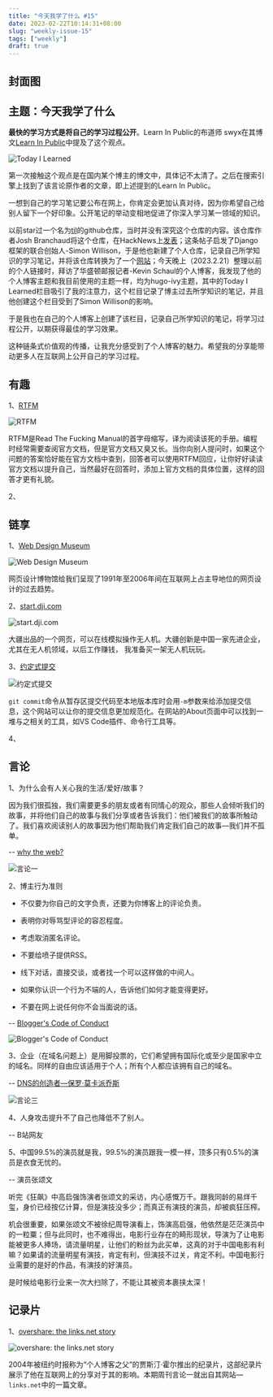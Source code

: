```yaml
---
title: "今天我学了什么 #15"
date: 2023-02-22T10:14:31+08:00
slug: "weekly-issue-15"
tags: ["weekly"]
draft: true
---
```




## 封面图







## 主题：今天我学了什么

**最快的学习方式是将自己的学习过程公开**。Learn In Public的布道师 swyx在其博文[Learn In Public](https://www.swyx.io/learn-in-public)中提及了这个观点。

![Today I Learned](https://vip2.loli.io/2023/02/21/REVGWYQC8Pebd7x.webp)

第一次接触这个观点是在国内某个博主的博文中，具体记不太清了。之后在搜索引擎上找到了该言论原作者的文章，即上述提到的Learn In Public。

一想到自己的学习笔记要公布在网上，你肯定会更加认真对待，因为你希望自己给别人留下一个好印象。公开笔记的举动变相地促进了你深入学习某一领域的知识。

以前star过一个名为[til](https://github.com/jbranchaud/til)的github仓库，当时并没有深究这个仓库的内容。该仓库作者Josh Branchaud将这个仓库，在HackNews上[发表](https://news.ycombinator.com/item?id=22908044)；这条帖子启发了Django框架的联合创始人-Simon Willison，于是他也新建了个人仓库，记录自己所学知识的学习笔记，并将该仓库转换为了一个[网站](https://til.simonwillison.net/)；今天晚上（2023.2.21）整理以前的个人链接时，拜访了华盛顿邮报记者-Kevin Schaul的个人博客，我发现了他的个人博客主题和我目前使用的主题一样，均为hugo-ivy主题，其中的Today I Learned栏目吸引了我的注意力，这个栏目记录了博主过去所学知识的笔记，并且他创建这个栏目受到了Simon Willison的影响。

于是我也在自己的个人博客上创建了该栏目，记录自己所学知识的笔记，将学习过程公开，以期获得最佳的学习效果。

这种链条式价值观的传播，让我充分感受到了个人博客的魅力。希望我的分享能带动更多人在互联网上公开自己的学习过程。



## 有趣

1、[RTFM](https://www.wikiwand.com/en/RTFM)

![RTFM](https://vip2.loli.io/2023/02/08/7DM5jv4AFkgoieW.webp)

RTFM是Read The Fucking Manual的首字母缩写，译为阅读该死的手册。编程时经常需要查阅官方文档，但是官方文档又臭又长。当你向别人提问时，如果这个问题的答案恰好能在官方文档中查到，回答者可以使用RTFM回应，让你好好读读官方文档以提升自己，当然最好在回答时，添加上官方文档的具体位置，这样的回答才更有礼貌。

2、





## 链享

1、[Web Design Museum](https://www.webdesignmuseum.org/)

![Web Design Museum](https://vip2.loli.io/2023/01/31/oKhaUFROtygi7YI.webp)

网页设计博物馆给我们呈现了1991年至2006年间在互联网上占主导地位的网页设计的过去趋势。

2、[start.dji.com](https://start.dji.com/)

![start.dji.com](https://vip2.loli.io/2023/02/08/T3auDXyUYvsHFmS.webp)

大疆出品的一个网页，可以在线模拟操作无人机。大疆创新是中国一家先进企业，尤其在无人机领域，以后工作赚钱， 我准备买一架无人机玩玩。

3、[约定式提交](https://www.conventionalcommits.org/zh-hans/v1.0.0/)

![约定式提交](https://vip2.loli.io/2023/02/10/CE9UXfqFs8au3Zy.webp)

`git commit`命令从暂存区提交代码至本地版本库时会用`-m`参数来给添加提交信息，这个网站可以让你的提交信息更加规范化。在网站的About页面中可以找到一堆与之相关的工具，如VS Code插件、命令行工具等。

4、



## 言论

1、为什么会有人关心我的生活/爱好/故事？

因为我们很孤独，我们需要更多的朋友或者有同情心的观众，那些人会倾听我们的故事，并将他们自己的故事与我们分享或者告诉我们：他们被我们的故事所触动了。我们喜欢阅读别人的故事因为他们帮助我们肯定我们自己的故事—我们并不孤单。

-- [why the web?](https://links.net/dox/tech/whyweb.html)

![言论一](https://vip2.loli.io/2023/01/31/eFUrPJgxvSuZjwE.webp)

2、博主行为准则

+ 不仅要为你自己的文字负责，还要为你博客上的评论负责。

+ 表明你对辱骂型评论的容忍程度。

+ 考虑取消匿名评论。
  
+ 不要给喷子提供RSS。

+ 线下对话，直接交谈，或者找一个可以这样做的中间人。

+ 如果你认识一个行为不端的人，告诉他们如何才能变得更好。

+ 不要在网上说任何你不会当面说的话。

-- [Blogger's Code of Conduct](https://www.wikiwand.com/en/Blogger's_Code_of_Conduct)

![Blogger's Code of Conduct](https://vip2.loli.io/2023/01/31/WjAHTFg5ot6a87v.webp)

3、企业（在域名问题上）是用脚投票的，它们希望拥有国际化或至少是国家中立的域名。同样的自由应该适用于个人；所有个人都应该拥有自己的域名。

-- [DNS的创造者—保罗·莫卡派乔斯 ](https://nic.eu.org/)

![言论三](https://vip2.loli.io/2023/02/02/OJKxXluiVS76NQL.webp)

4、人身攻击提升不了自己也降低不了别人。

-- B站网友

5、中国99.5%的演员就是我，99.5%的演员跟我一模一样，顶多只有0.5%的演员是衣食无忧的。

-- 演员张颂文

听完《狂飙》中高启强饰演者张颂文的采访，内心感慨万千。跟我同龄的易烊千玺，身价已经按亿计算，但是演技没多少；而真正有演技的演员，却被疯狂压榨。

机会很重要，如果张颂文不被徐纪周导演看上，饰演高启强，他依然是茫茫演员中的一粒粟；但与此同时，也不难得出，电影行业存在的畸形现状，导演为了让电影能被更多人捧场，请流量明星，让他们的粉丝为此买单，这真的对于中国电影有利嘛？如果请的流量明星有演技，肯定有利，但演技不过关，肯定不利。中国电影行业需要的是好的作品，有演技的好演员。

是时候给电影行业来一次大扫除了，不能让其被资本裹挟太深！




## 记录片

1、[overshare: the links.net story](https://www.youtube.com/watch?v=AxD4mqFtySQ)

![overshare: the links.net story](https://vip2.loli.io/2023/01/31/NtTUeYqIx4AMJ3b.webp)

2004年被纽约时报称为“个人博客之父”的贾斯汀·霍尔推出的纪录片，这部纪录片展示了他在互联网上的分享对于其的影响。本期周刊言论一就出自其网站—`links.net`中的一篇文章。
